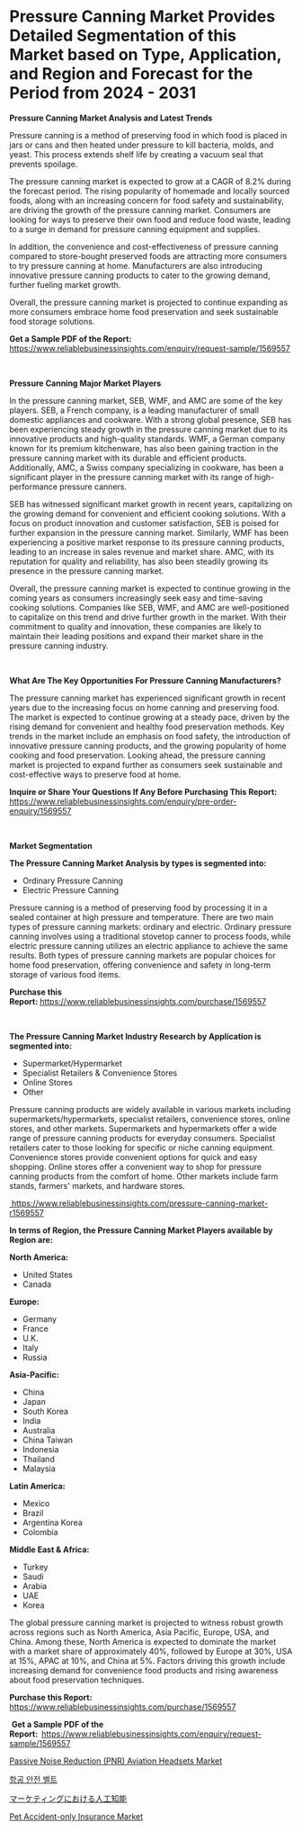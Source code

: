 <p><h1>Pressure Canning Market Provides Detailed Segmentation of this Market based on Type, Application, and Region and Forecast for the Period from 2024 - 2031</h1></p><p><strong>Pressure Canning Market Analysis and Latest Trends</strong></p>
<p><p>Pressure canning is a method of preserving food in which food is placed in jars or cans and then heated under pressure to kill bacteria, molds, and yeast. This process extends shelf life by creating a vacuum seal that prevents spoilage.</p><p>The pressure canning market is expected to grow at a CAGR of 8.2% during the forecast period. The rising popularity of homemade and locally sourced foods, along with an increasing concern for food safety and sustainability, are driving the growth of the pressure canning market. Consumers are looking for ways to preserve their own food and reduce food waste, leading to a surge in demand for pressure canning equipment and supplies.</p><p>In addition, the convenience and cost-effectiveness of pressure canning compared to store-bought preserved foods are attracting more consumers to try pressure canning at home. Manufacturers are also introducing innovative pressure canning products to cater to the growing demand, further fueling market growth.</p><p>Overall, the pressure canning market is projected to continue expanding as more consumers embrace home food preservation and seek sustainable food storage solutions.</p></p>
<p><strong>Get a Sample PDF of the Report:&nbsp;</strong> <a href="https://www.reliablebusinessinsights.com/enquiry/request-sample/1569557">https://www.reliablebusinessinsights.com/enquiry/request-sample/1569557</a></p>
<p>&nbsp;</p>
<p><strong>Pressure Canning Major Market Players</strong></p>
<p><p>In the pressure canning market, SEB, WMF, and AMC are some of the key players. SEB, a French company, is a leading manufacturer of small domestic appliances and cookware. With a strong global presence, SEB has been experiencing steady growth in the pressure canning market due to its innovative products and high-quality standards. WMF, a German company known for its premium kitchenware, has also been gaining traction in the pressure canning market with its durable and efficient products. Additionally, AMC, a Swiss company specializing in cookware, has been a significant player in the pressure canning market with its range of high-performance pressure canners.</p><p>SEB has witnessed significant market growth in recent years, capitalizing on the growing demand for convenient and efficient cooking solutions. With a focus on product innovation and customer satisfaction, SEB is poised for further expansion in the pressure canning market. Similarly, WMF has been experiencing a positive market response to its pressure canning products, leading to an increase in sales revenue and market share. AMC, with its reputation for quality and reliability, has also been steadily growing its presence in the pressure canning market.</p><p>Overall, the pressure canning market is expected to continue growing in the coming years as consumers increasingly seek easy and time-saving cooking solutions. Companies like SEB, WMF, and AMC are well-positioned to capitalize on this trend and drive further growth in the market. With their commitment to quality and innovation, these companies are likely to maintain their leading positions and expand their market share in the pressure canning industry.</p></p>
<p>&nbsp;</p>
<p><strong>What Are The Key Opportunities For Pressure Canning Manufacturers?</strong></p>
<p><p>The pressure canning market has experienced significant growth in recent years due to the increasing focus on home canning and preserving food. The market is expected to continue growing at a steady pace, driven by the rising demand for convenient and healthy food preservation methods. Key trends in the market include an emphasis on food safety, the introduction of innovative pressure canning products, and the growing popularity of home cooking and food preservation. Looking ahead, the pressure canning market is projected to expand further as consumers seek sustainable and cost-effective ways to preserve food at home.</p></p>
<p><strong>Inquire or Share Your Questions If Any Before Purchasing This Report:</strong> <a href="https://www.reliablebusinessinsights.com/enquiry/pre-order-enquiry/1569557">https://www.reliablebusinessinsights.com/enquiry/pre-order-enquiry/1569557</a></p>
<p>&nbsp;</p>
<p><strong>Market Segmentation</strong></p>
<p><strong>The Pressure Canning Market Analysis by types is segmented into:</strong></p>
<p><ul><li>Ordinary Pressure Canning</li><li>Electric Pressure Canning</li></ul></p>
<p><p>Pressure canning is a method of preserving food by processing it in a sealed container at high pressure and temperature. There are two main types of pressure canning markets: ordinary and electric. Ordinary pressure canning involves using a traditional stovetop canner to process foods, while electric pressure canning utilizes an electric appliance to achieve the same results. Both types of pressure canning markets are popular choices for home food preservation, offering convenience and safety in long-term storage of various food items.</p></p>
<p><strong>Purchase this Report:&nbsp;</strong><a href="https://www.reliablebusinessinsights.com/purchase/1569557">https://www.reliablebusinessinsights.com/purchase/1569557</a></p>
<p>&nbsp;</p>
<p><strong>The Pressure Canning Market Industry Research by Application is segmented into:</strong></p>
<p><ul><li>Supermarket/Hypermarket</li><li>Specialist Retailers & Convenience Stores</li><li>Online Stores</li><li>Other</li></ul></p>
<p><p>Pressure canning products are widely available in various markets including supermarkets/hypermarkets, specialist retailers, convenience stores, online stores, and other markets. Supermarkets and hypermarkets offer a wide range of pressure canning products for everyday consumers. Specialist retailers cater to those looking for specific or niche canning equipment. Convenience stores provide convenient options for quick and easy shopping. Online stores offer a convenient way to shop for pressure canning products from the comfort of home. Other markets include farm stands, farmers' markets, and hardware stores.</p></p>
<p><a href="https://www.reliablebusinessinsights.com/pressure-canning-market-r1569557">&nbsp;https://www.reliablebusinessinsights.com/pressure-canning-market-r1569557</a></p>
<p><strong>In terms of Region, the Pressure Canning Market Players available by Region are:</strong></p>
<p>
    <p> <strong> North America: </strong>
        <ul>
            <li>United States</li>
            <li>Canada</li>
        </ul>
        </p> 
    <p> <strong> Europe: </strong>
        <ul>
            <li>Germany</li>
            <li>France</li>
            <li>U.K.</li>
            <li>Italy</li>
            <li>Russia</li>
        </ul>
        </p> 
    <p> <strong> Asia-Pacific: </strong>
        <ul>
            <li>China</li>
            <li>Japan</li>
            <li>South Korea</li>
            <li>India</li>
            <li>Australia</li>
            <li>China Taiwan</li>
            <li>Indonesia</li>
            <li>Thailand</li>
            <li>Malaysia</li>
        </ul>
        </p> 
    <p> <strong> Latin America: </strong>
        <ul>
            <li>Mexico</li>
            <li>Brazil</li>
            <li>Argentina Korea</li>
            <li>Colombia</li>
        </ul>
        </p> 
    <p> <strong> Middle East & Africa: </strong>
        <ul>
            <li>Turkey</li>
            <li>Saudi</li>
            <li>Arabia</li>
            <li>UAE</li>
            <li>Korea</li>
        </ul>
    </p>
    </p>
<p><p>The global pressure canning market is projected to witness robust growth across regions such as North America, Asia Pacific, Europe, USA, and China. Among these, North America is expected to dominate the market with a market share of approximately 40%, followed by Europe at 30%, USA at 15%, APAC at 10%, and China at 5%. Factors driving this growth include increasing demand for convenience food products and rising awareness about food preservation techniques.</p></p>
<p><strong>Purchase this Report: </strong><a href="https://www.reliablebusinessinsights.com/purchase/1569557">https://www.reliablebusinessinsights.com/purchase/1569557</a></p>
<p>&nbsp;<strong>Get a Sample PDF of the Report:&nbsp;&nbsp;</strong><a href="https://www.reliablebusinessinsights.com/enquiry/request-sample/1569557">https://www.reliablebusinessinsights.com/enquiry/request-sample/1569557</a></p>
<p><strong></strong></p>
<p><p><a href="https://github.com/dylanMarshall42/Market-Research-Report-List-1/blob/main/passive-noise-reduction-pnr-aviation-headsets-market.md">Passive Noise Reduction (PNR) Aviation Headsets Market</a></p><p><a href="https://github.com/laholand/Market-Research-Report-List-4/blob/main/7079434185579.md">항공 안전 벨트</a></p><p><a href="https://github.com/mohamedbakry57/Market-Research-Report-List-5/blob/main/7661634182845.md">マーケティングにおける人工知能</a></p><p><a href="https://github.com/markmellon1/Market-Research-Report-List-1/blob/main/pet-accident-only-insurance-market.md">Pet Accident-only Insurance Market</a></p></p>